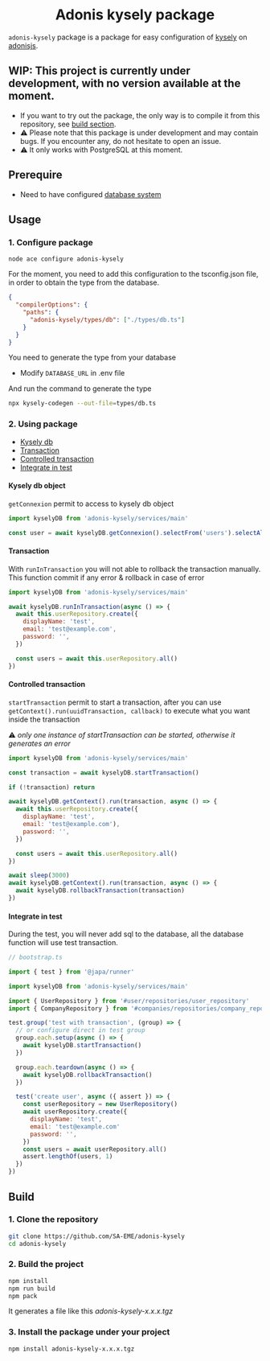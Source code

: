 <h1 align="center">Adonis kysely package</h1>

`adonis-kysely` package is a package for easy configuration of [kysely](https://github.com/kysely-org/kysely) on [adonisjs](https://github.com/adonisjs).

## WIP: This project is currently under development, with no version available at the moment.

- If you want to try out the package, the only way is to compile it from this repository, see [build section](https://github.com/SA-EME/adonis-kysely).
- ⚠ Please note that this package is under development and may contain bugs. If you encounter any, do not hesitate to open an issue.
- ⚠ It only works with PostgreSQL at this moment.

## Prerequire
- Need to have configured [database system](https://docs.adonisjs.com/guides/database/introduction)


## Usage

### 1. Configure package

```
node ace configure adonis-kysely
```

For the moment, you need to add this configuration to the tsconfig.json file, in order to obtain the type from the database.

```json
{
  "compilerOptions": {
    "paths": {
      "adonis-kysely/types/db": ["./types/db.ts"]
    }
  }
}
```

You need to generate the type from your database

- Modify `DATABASE_URL` in .env file

And run the command to generate the type

```sh
npx kysely-codegen --out-file=types/db.ts
```

### 2. Using package

- [Kysely db](#basic-request)
- [Transaction](#transaction)
- [Controlled transaction](#controlled-transaction)
- [Integrate in test](#integrate-in-test)


#### Kysely db object
`getConnexion` permit to access to kysely db object

```javascript
import kyselyDB from 'adonis-kysely/services/main'

const user = await kyselyDB.getConnexion().selectFrom('users').selectAll().execute()
```

#### Transaction
With `runInTransaction` you will not able to rollback the transaction manually.
This function commit if any error & rollback in case of error

```javascript
import kyselyDB from 'adonis-kysely/services/main'

await kyselyDB.runInTransaction(async () => {
  await this.userRepository.create({
    displayName: 'test',
    email: 'test@example.com',
    password: '',
  })

  const users = await this.userRepository.all()
})
```

#### Controlled transaction
`startTransaction` permit to start a transaction, after you can use `getContext().run(uuidTransaction, callback)` to execute what you want inside the transaction

⚠ *only one instance of startTransaction can be started, otherwise it generates an error*


```javascript
import kyselyDB from 'adonis-kysely/services/main'

const transaction = await kyselyDB.startTransaction()

if (!transaction) return

await kyselyDB.getContext().run(transaction, async () => {
  await this.userRepository.create({
    displayName: 'test',
    email: 'test@example.com'),
    password: '',
  })

  const users = await this.userRepository.all()
})

await sleep(3000)
await kyselyDB.getContext().run(transaction, async () => {
  await kyselyDB.rollbackTransaction(transaction)
})

```

#### Integrate in test
During the test, you will never add sql to the database, all the database function will use test transaction.

```javascript
// bootstrap.ts
```

```javascript
import { test } from '@japa/runner'

import kyselyDB from 'adonis-kysely/services/main'

import { UserRepository } from '#user/repositories/user_repository'
import { CompanyRepository } from '#companies/repositories/company_repository'

test.group('test with transaction', (group) => {
  // or configure direct in test group
  group.each.setup(async () => {
    await kyselyDB.startTransaction()
  })

  group.each.teardown(async () => {
    await kyselyDB.rollbackTransaction()
  })

  test('create user', async ({ assert }) => {
    const userRepository = new UserRepository()
    await userRepository.create({
      displayName: 'test',
      email: 'test@example.com'
      password: '',
    })
    const users = await userRepository.all()
    assert.lengthOf(users, 1)
  })
})

```

## Build

### 1. Clone the repository

```sh
git clone https://github.com/SA-EME/adonis-kysely
cd adonis-kysely
```

### 2. Build the project

```sh
npm install
npm run build
npm pack
```

It generates a file like this _adonis-kysely-x.x.x.tgz_

### 3. Install the package under your project

```sh
npm install adonis-kysely-x.x.x.tgz
```